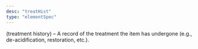 ```yaml
---
desc: "treatHist"
type: "elementSpec"
---
```


(treatment history) – A record of the treatment the item has undergone (e.g.,
de-acidification, restoration, etc.).
